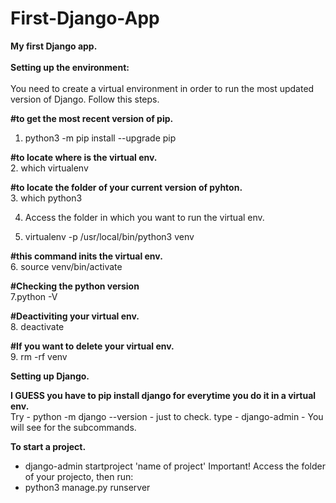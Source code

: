 # First-Django-App
<b>My first Django app.</b><br> 
<br>
<b>Setting up the environment:</b><br>
<br>
You need to create a virtual environment in order to run the most updated version of Django.
Follow this steps.

<b>#to get the most recent version of pip.</b><br>
1. python3 -m pip install --upgrade pip

<b>#to locate where is the virtual env.</b><br>
2. which virtualenv

<b>#to locate the folder of your current version of pyhton.</b><br>
3. which python3

4. Access the folder in which you want to run the virtual env.

5. virtualenv -p /usr/local/bin/python3 venv

<b>#this command inits the virtual env.</b><br>
6. source venv/bin/activate

<b>#Checking the python version</b><br>
7.python -V 

<b>#Deactiviting your virtual env.</b><br>
8. deactivate 

<b>#If you want to delete your virtual env.</b><br>
9. rm -rf venv

<b>Setting up Django.</b><br>

<b> I GUESS you have to pip install django for everytime you do it in a virtual env.</b><br>
Try - python -m django --version - just to check.
type - django-admin - You will see for the subcommands.

<b>To start a project.</b><br>

- django-admin startproject 'name of project'
Important! Access the folder of your projecto, then run:
- python3 manage.py runserver

